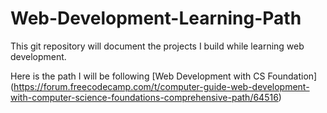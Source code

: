 # Web-Development-Learning-Path

This git repository will document the projects I build while learning web development.

Here is the path I will be following [Web Development with CS Foundation] (https://forum.freecodecamp.com/t/computer-guide-web-development-with-computer-science-foundations-comprehensive-path/64516)

